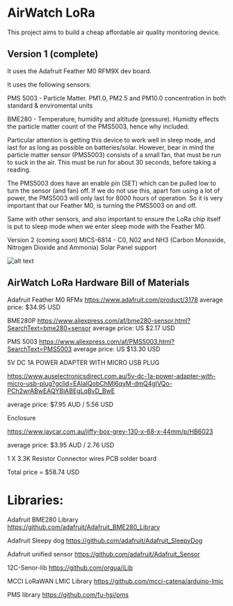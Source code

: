 AirWatch LoRa
=============

This project aims to build a cheap affordable air quality monitoring device. 

Version 1 (complete)
--------------------

It uses the Adafruit Feather M0 RFM9X dev board. 

It uses the following sensors:

PMS 5003 - Particle Matter. PM1.0, PM2.5 and PM10.0 concentration in both standard & enviromental units

BME280 - Temperature, humidity and altitude (pressure). Humidty effects the particle matter count of the PMS5003, hence why included.

Particular attention is getting this device to work well in sleep mode, and last for as long as possible on batteries/solar. 
However, bear in mind the particle matter sensor (PMS5003) consists of a small fan, that must be run to suck in the air. This must be run for about 30 seconds, before taking a reading. 

The PMS5003 does have an enable pin (SET) which can be pulled low to turn the sensor (and fan) off. If we do not use this, apart fom using a lot of power, the PMS5003 will only last for 8000 hours of operation. So it is very important that our Feather M0, is turning the PMS5003 on and off. 

Same with other sensors, and also important to ensure the LoRa chip itself is put to sleep mode when we enter sleep mode with the Feather M0.


Version 2 (coming soon)
MICS-6814 - C0, N02 and NH3 (Carbon Monoxide, Nitrogen Dioxide and Ammonia)
Solar Panel support



![alt text](https://github.com/rorygleeson/AirWatch/blob/master/Devices/LoRa/LORA1-Non-Solar.png)





AirWatch LoRa Hardware Bill of Materials
----------------------------------------

Adafruit Feather M0 RFMx 
https://www.adafruit.com/product/3178
average price: $34.95 USD


BME280P
https://www.aliexpress.com/af/bme280-sensor.html?SearchText=bme280+sensor
average price: US $2.17  USD


PMS 5003
https://www.aliexpress.com/af/PMS5003.html?SearchText=PMS5003
average price: US $13.30 USD



 

5V DC 1A POWER ADAPTER WITH MICRO USB PLUG

https://www.auselectronicsdirect.com.au/5v-dc-1a-power-adapter-with-micro-usb-plug?gclid=EAIaIQobChMI6qyM-dmQ4gIVQo-PCh2wrABwEAQYBiABEgLqBvD_BwE

average price: $7.95 AUD /  5.56 USD


Enclosure

https://www.jaycar.com.au/jiffy-box-grey-130-x-68-x-44mm/p/HB6023

average price: $3.95 AUD  / 2.76 USD


1 X 3.3K Resistor
Connector wires
PCB solder board

Total price =   $58.74  USD




Libraries:
==================


Adafruit BME280 Library
https://github.com/adafruit/Adafruit_BME280_Library

Adafruit Sleepy dog
https://github.com/adafruit/Adafruit_SleepyDog

Adafruit unified sensor
https://github.com/adafruit/Adafruit_Sensor


12C-Senor-lib
https://github.com/orgua/iLib


MCCI LoRaWAN LMIC Library
https://github.com/mcci-catena/arduino-lmic


PMS library
https://github.com/fu-hsi/pms



































